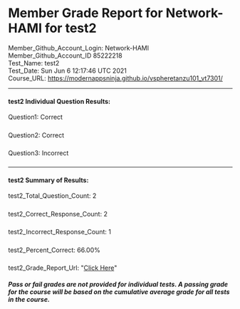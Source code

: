 # Member Grade Report for Network-HAMI for test2  
   
Member_Github_Account_Login: Network-HAMI  
Member_Github_Account_ID 85222218  
Test_Name: test2  
Test_Date: Sun Jun  6 12:17:46 UTC 2021  
Course_URL: https://modernappsninja.github.io/vspheretanzu101_vt7301/  
   
---  
#### test2 Individual Question Results:  
Question1: Correct  
#####  
Question2: Correct  
#####  
Question3: Incorrect  
#####  
---  
#### test2 Summary of Results:  
test2_Total_Question_Count: 2  
#####  
test2_Correct_Response_Count: 2  
#####  
test2_Incorrect_Response_Count: 1  
#####  
test2_Percent_Correct: 66.00%  
#####  
test2_Grade_Report_Url: "[Click Here](https://github.com/modernappsninjas/Network-HAMI/blob/main/static/userdata/courses/vspheretanzu101_vt7301/grade_report.pr539.test2.md)"
##### Pass or fail grades are not provided for individual tests. A passing grade for the course will be based on the cumulative average grade for all tests in the course.  
